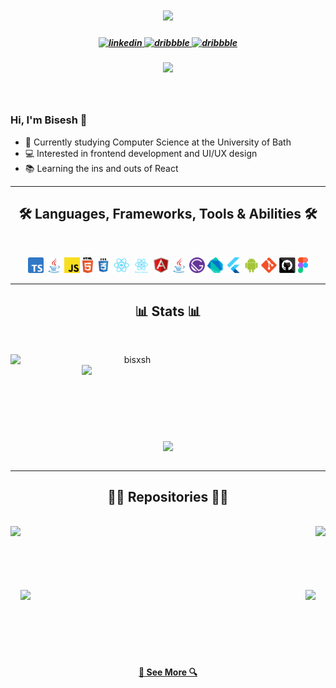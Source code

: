 <h1 align="center">
  <a href="https://git.io/typing-svg">
    <img src="https://readme-typing-svg.herokuapp.com/?lines=Hello,+there!+👋;I'm+Bisesh...;Nice+to+meet+you!&center=true&size=30">
  </a>
</h1>

<h5 align="center">

  <a href="https://linkedin.com/in/bisesh-sitaula" target="_blank">
  <img src=https://img.shields.io/badge/linkedin-%231E77B5.svg?&style=for-the-badge&logo=linkedin&logoColor=white alt=linkedin />
  </a>
  <a href="https://dribbble.com/bisxsh" target="_blank">
  <img src=https://img.shields.io/badge/dribbble-%23E45285.svg?&style=for-the-badge&logo=dribbble&logoColor=white alt=dribbble />
  </a>  
  <a href="https://discordapp.com/channels/@me/Bisxsh#0408/" target="_blank">
  <img src=https://img.shields.io/badge/Discord-7289DA?style=for-the-badge&logo=discord&logoColor=white alt=dribbble />
  </a>

</h5>

<h5 align="center">
<a href="https://bisesh.dev" target="_blank">
<img src="https://img.shields.io/website?url=https%3A%2F%2Fbisesh.dev" />
</a>
</h5>

<br>

### Hi, I'm Bisesh 👋

- 🔬 Currently studying Computer Science at the University of Bath
- 💻 Interested in frontend development and UI/UX design
- 📚 Learning the ins and outs of React
  <br>

<hr>
<h2 align="center">🛠 Languages, Frameworks, Tools & Abilities 🛠</h2>
<br>
<p align="center">
  <code><img title="Typescript" height="25" src="assets//typescript.svg"></code>
    <code><img title="Java" height="25" src="assets//java-original.svg"></code>
  <code><img title="Javascript" height="25" src="assets//javascript.svg"></code>
  <code><img title="HTML5" height="25" src="assets//html5.svg"></code>
  <code><img title="CSS" height="25" src="assets//css.svg"></code>
  <code><img title="React" height="25" src="assets//react-original.svg"></code>
  <code><img title="React Native" height="25" src="assets//react-native.svg"></code>
  <code><img title="AngularJS" height="25" src="assets//angular.svg"></code>
  <code><img title="Java" height="25" src="assets//java-original.svg"></code>
  <code><img title="Gatsby" height="25" src="assets//gatsby.svg"></code>
  <code><img title="Dart" height="25" src="assets//dart.svg"></code>
  <code><img title="Flutter" height="25" src="assets//flutter.svg"></code>
  <code><img title="Android" height="25" src="assets//android.svg"></code>
  <code><img title="Git" height="25" src="assets//git-original.svg"></code>
  <code><img title="GitHub" height="25" src="assets//github.svg"></code>
  <code><img title="Figma" height="25" src="assets//figma.svg"></code>
</p>
<hr>

<h2 align="center">📊 Stats 📊</h2>
<br>
<p align=center>
  <div align=center>
    <a href="https://github.com/denvercoder1/github-readme-streak-stats" title="Go to Source">
      <img align="left" width=390 src="https://github-readme-streak-stats.herokuapp.com/?user=bisxsh&theme=react&border=61dafb&hide_border=true" alt="bisxsh" />
    </a>
    <a href="https://github.com/anuraghazra/github-readme-stats" title="Go to Source">
      <img align="right" width=390 src="https://github-readme-stats.vercel.app/api?username=bisxsh&show_icons=true&theme=react&border_color=61dafb&hide_border=true" />
    </a>
  </div>
  <br><br><br><br><br><br><br><br>
  <div align=center>
    <a href="https://github.com/anuraghazra/github-readme-stats">
      <img width=325 align="center" src="https://github-readme-stats.vercel.app/api/top-langs/?username=bisxsh&title_color=61dafb&text_color=ffffff&icon_color=61dafb&bg_color=20232a&layout=compact&border_color=61dafb&hide_border=true" />
    </a>
  </div>
  <br>
  <!-- <img src="https://activity-graph.herokuapp.com/graph?username=bisxsh&theme=react-dark&bg_color=20232a&hide_border=true" width="100%"/> -->
</p>

<hr>

<h2 align="center">👨‍💻 Repositories 👨‍💻</h2>
<br>
<div width="100%" align="center">
  <a align="left" href="https://github.com/Bisxsh/WhosThatPixelmon" title="WhosThatPixelmon"><img align="left" height="125" src="https://github-readme-stats.vercel.app/api/pin/?username=bisxsh&repo=WhosThatPixelmon&theme=react&border_color=57BCDA&border_radius=10"></a><a align="right" href="https://github.com/bisxsh/BathHack" title="Bath Hack"><img align="right" height="125" src="https://github-readme-stats.vercel.app/api/pin/?username=mansatCode&repo=BathHack&theme=react&border_color=57BCDA&border_radius=10"></a>
</div>
<br/><br/><br/><br/><br/><br/>
<div width="100%" align="center">
  <a align="left" href="https://github.com/bisxsh/unlock-bath" title="Unlock-Bath"><img align="left" height="125" src="https://github-readme-stats.vercel.app/api/pin/?username=bisxsh&repo=unlock-bath&theme=react&border_color=57BCDA&border_radius=10"></a>
  <a align="right" href="https://github.com/Bisxsh/portfolio" title="React Portfolio"><img align="right" height="125" src="https://github-readme-stats.vercel.app/api/pin/?username=bisxsh&repo=portfolio&theme=react&border_color=57BCDA&border_radius=10"></a>
</div>
<br><br><br><br><br><br>
<h4 align="center">
  <a href="https://github.com/bisxsh?tab=repositories" title="Show Repositories">🔎 See More 🔍</a>
</h4>
